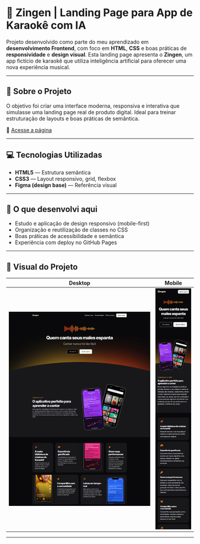 # 🎤 Zingen | Landing Page para App de Karaokê com IA

Projeto desenvolvido como parte do meu aprendizado em **desenvolvimento Frontend**, com foco em **HTML**, **CSS** e boas práticas de **responsividade** e **design visual**. Esta landing page apresenta o **Zingen**, um app fictício de karaokê que utiliza inteligência artificial para oferecer uma nova experiência musical.

---

## 🚀 Sobre o Projeto

O objetivo foi criar uma interface moderna, responsiva e interativa que simulasse uma landing page real de produto digital. Ideal para treinar estruturação de layouts e boas práticas de semântica.

🔗 [Acesse a página](https://nikolasmarlon.github.io/Zingen)

---

## 💻 Tecnologias Utilizadas

- **HTML5** — Estrutura semântica
- **CSS3** — Layout responsivo, grid, flexbox
- **Figma (design base)** — Referência visual

---

## 🧠 O que desenvolvi aqui

- Estudo e aplicação de design responsivo (mobile-first)
- Organização e reutilização de classes no CSS
- Boas práticas de acessibilidade e semântica
- Experiência com deploy no GitHub Pages

---

## 📸 Visual do Projeto

| Desktop                      | Mobile                    |
|-----------------------------|---------------------------|
|![Desktop](assets/desktop.png) | ![Mobile](assets/mobile.png) |

---

